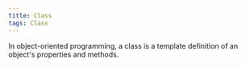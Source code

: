 ```yaml
---
title: Class
tags: Class
---
```


In object-oriented programming, a class is a template definition of an object's properties and methods.
